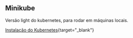 
## Minikube

Versão light do kubernetes, para rodar em máquinas locais.

[Instalação do Kubernetes](https://minikube.sigs.k8s.io/docs/start/){target="_blank"}
